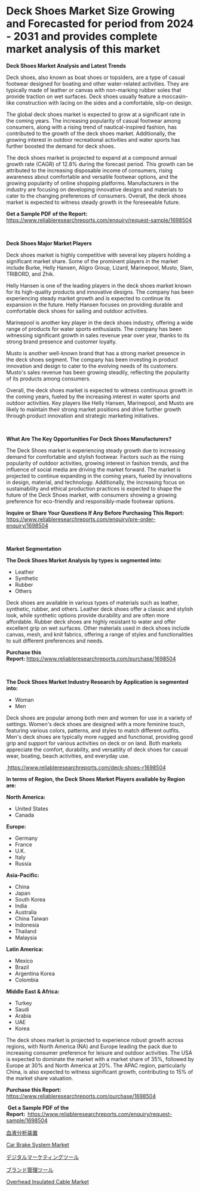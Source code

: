 <p><h1>Deck Shoes Market Size Growing and Forecasted for period from 2024 - 2031 and provides complete market analysis of this market</h1></p><p><strong>Deck Shoes Market Analysis and Latest Trends</strong></p>
<p><p>Deck shoes, also known as boat shoes or topsiders, are a type of casual footwear designed for boating and other water-related activities. They are typically made of leather or canvas with non-marking rubber soles that provide traction on wet surfaces. Deck shoes usually feature a moccasin-like construction with lacing on the sides and a comfortable, slip-on design.</p><p>The global deck shoes market is expected to grow at a significant rate in the coming years. The increasing popularity of casual footwear among consumers, along with a rising trend of nautical-inspired fashion, has contributed to the growth of the deck shoes market. Additionally, the growing interest in outdoor recreational activities and water sports has further boosted the demand for deck shoes.</p><p>The deck shoes market is projected to expand at a compound annual growth rate (CAGR) of 12.8% during the forecast period. This growth can be attributed to the increasing disposable income of consumers, rising awareness about comfortable and versatile footwear options, and the growing popularity of online shopping platforms. Manufacturers in the industry are focusing on developing innovative designs and materials to cater to the changing preferences of consumers. Overall, the deck shoes market is expected to witness steady growth in the foreseeable future.</p></p>
<p><strong>Get a Sample PDF of the Report:&nbsp;</strong> <a href="https://www.reliableresearchreports.com/enquiry/request-sample/1698504">https://www.reliableresearchreports.com/enquiry/request-sample/1698504</a></p>
<p>&nbsp;</p>
<p><strong>Deck Shoes Major Market Players</strong></p>
<p><p>Deck shoes market is highly competitive with several key players holding a significant market share. Some of the prominent players in the market include Burke, Helly Hansen, Aligro Group, Lizard, Marinepool, Musto, Slam, TRIBORD, and Zhik.</p><p>Helly Hansen is one of the leading players in the deck shoes market known for its high-quality products and innovative designs. The company has been experiencing steady market growth and is expected to continue its expansion in the future. Helly Hansen focuses on providing durable and comfortable deck shoes for sailing and outdoor activities.</p><p>Marinepool is another key player in the deck shoes industry, offering a wide range of products for water sports enthusiasts. The company has been witnessing significant growth in sales revenue year over year, thanks to its strong brand presence and customer loyalty.</p><p>Musto is another well-known brand that has a strong market presence in the deck shoes segment. The company has been investing in product innovation and design to cater to the evolving needs of its customers. Musto's sales revenue has been growing steadily, reflecting the popularity of its products among consumers.</p><p>Overall, the deck shoes market is expected to witness continuous growth in the coming years, fueled by the increasing interest in water sports and outdoor activities. Key players like Helly Hansen, Marinepool, and Musto are likely to maintain their strong market positions and drive further growth through product innovation and strategic marketing initiatives.</p></p>
<p>&nbsp;</p>
<p><strong>What Are The Key Opportunities For Deck Shoes Manufacturers?</strong></p>
<p><p>The Deck Shoes market is experiencing steady growth due to increasing demand for comfortable and stylish footwear. Factors such as the rising popularity of outdoor activities, growing interest in fashion trends, and the influence of social media are driving the market forward. The market is projected to continue expanding in the coming years, fueled by innovations in design, material, and technology. Additionally, the increasing focus on sustainability and ethical production practices is expected to shape the future of the Deck Shoes market, with consumers showing a growing preference for eco-friendly and responsibly-made footwear options.</p></p>
<p><strong>Inquire or Share Your Questions If Any Before Purchasing This Report:</strong> <a href="https://www.reliableresearchreports.com/enquiry/pre-order-enquiry/1698504">https://www.reliableresearchreports.com/enquiry/pre-order-enquiry/1698504</a></p>
<p>&nbsp;</p>
<p><strong>Market Segmentation</strong></p>
<p><strong>The Deck Shoes Market Analysis by types is segmented into:</strong></p>
<p><ul><li>Leather</li><li>Synthetic</li><li>Rubber</li><li>Others</li></ul></p>
<p><p>Deck shoes are available in various types of materials such as leather, synthetic, rubber, and others. Leather deck shoes offer a classic and stylish look, while synthetic options provide durability and are often more affordable. Rubber deck shoes are highly resistant to water and offer excellent grip on wet surfaces. Other materials used in deck shoes include canvas, mesh, and knit fabrics, offering a range of styles and functionalities to suit different preferences and needs.</p></p>
<p><strong>Purchase this Report:&nbsp;</strong><a href="https://www.reliableresearchreports.com/purchase/1698504">https://www.reliableresearchreports.com/purchase/1698504</a></p>
<p>&nbsp;</p>
<p><strong>The Deck Shoes Market Industry Research by Application is segmented into:</strong></p>
<p><ul><li>Woman</li><li>Men</li></ul></p>
<p><p>Deck shoes are popular among both men and women for use in a variety of settings. Women's deck shoes are designed with a more feminine touch, featuring various colors, patterns, and styles to match different outfits. Men's deck shoes are typically more rugged and functional, providing good grip and support for various activities on deck or on land. Both markets appreciate the comfort, durability, and versatility of deck shoes for casual wear, boating, beach activities, and everyday use.</p></p>
<p><a href="https://www.reliableresearchreports.com/deck-shoes-r1698504">&nbsp;https://www.reliableresearchreports.com/deck-shoes-r1698504</a></p>
<p><strong>In terms of Region, the Deck Shoes Market Players available by Region are:</strong></p>
<p>
    <p> <strong> North America: </strong>
        <ul>
            <li>United States</li>
            <li>Canada</li>
        </ul>
        </p> 
    <p> <strong> Europe: </strong>
        <ul>
            <li>Germany</li>
            <li>France</li>
            <li>U.K.</li>
            <li>Italy</li>
            <li>Russia</li>
        </ul>
        </p> 
    <p> <strong> Asia-Pacific: </strong>
        <ul>
            <li>China</li>
            <li>Japan</li>
            <li>South Korea</li>
            <li>India</li>
            <li>Australia</li>
            <li>China Taiwan</li>
            <li>Indonesia</li>
            <li>Thailand</li>
            <li>Malaysia</li>
        </ul>
        </p> 
    <p> <strong> Latin America: </strong>
        <ul>
            <li>Mexico</li>
            <li>Brazil</li>
            <li>Argentina Korea</li>
            <li>Colombia</li>
        </ul>
        </p> 
    <p> <strong> Middle East & Africa: </strong>
        <ul>
            <li>Turkey</li>
            <li>Saudi</li>
            <li>Arabia</li>
            <li>UAE</li>
            <li>Korea</li>
        </ul>
    </p>
    </p>
<p><p>The deck shoes market is projected to experience robust growth across regions, with North America (NA) and Europe leading the pack due to increasing consumer preference for leisure and outdoor activities. The USA is expected to dominate the market with a market share of 35%, followed by Europe at 30% and North America at 20%. The APAC region, particularly China, is also expected to witness significant growth, contributing to 15% of the market share valuation.</p></p>
<p><strong>Purchase this Report: </strong><a href="https://www.reliableresearchreports.com/purchase/1698504">https://www.reliableresearchreports.com/purchase/1698504</a></p>
<p>&nbsp;<strong>Get a Sample PDF of the Report:&nbsp;&nbsp;</strong><a href="https://www.reliableresearchreports.com/enquiry/request-sample/1698504">https://www.reliableresearchreports.com/enquiry/request-sample/1698504</a></p>
<p><strong></strong></p>
<p><p><a href="https://github.com/BrionnaBoyle/Market-Research-Report-List-1/blob/main/654209665637.md">血液分析装置</a></p><p><a href="https://github.com/RoccoManning/Market-Research-Report-List-5/blob/main/car-brake-system-market.md">Car Brake System Market</a></p><p><a href="https://medium.com/@addiehirthe05/%E3%83%87%E3%82%B8%E3%82%BF%E3%83%AB%E3%83%9E%E3%83%BC%E3%82%B1%E3%83%86%E3%82%A3%E3%83%B3%E3%82%B0%E3%83%84%E3%83%BC%E3%83%AB%E5%B8%82%E5%A0%B4-%E5%B8%82%E5%A0%B4%E3%82%B7%E3%82%A7%E3%82%A2-%E5%B8%82%E5%A0%B4%E3%83%88%E3%83%AC%E3%83%B3%E3%83%89-%E3%81%8A%E3%82%88%E3%81%B3%E5%B0%86%E6%9D%A5%E3%81%AE%E6%88%90%E9%95%B7%E3%82%92%E6%8E%A2%E3%82%8B-6c6a27bf1e03">デジタルマーケティングツール</a></p><p><a href="https://medium.com/@austinjames1907/%E3%83%96%E3%83%A9%E3%83%B3%E3%83%89%E3%83%9E%E3%83%8D%E3%82%B8%E3%83%A1%E3%83%B3%E3%83%88%E3%83%84%E3%83%BC%E3%83%AB%E5%B8%82%E5%A0%B4%E3%81%AE%E3%82%A4%E3%83%B3%E3%82%B5%E3%82%A4%E3%83%88-%E5%B8%82%E5%A0%B4%E5%8B%95%E5%90%91-%E6%88%90%E9%95%B7-2024%E5%B9%B4%E3%81%8B%E3%82%892031%E5%B9%B4%E3%81%BE%E3%81%A7%E3%81%AE%E4%BA%88%E6%B8%AC-1b1fae28a80f">ブランド管理ツール</a></p><p><a href="https://www.linkedin.com/pulse/overhead-insulated-cable-market-analysis-its-cagr-segmentation-65tre">Overhead Insulated Cable Market</a></p></p>